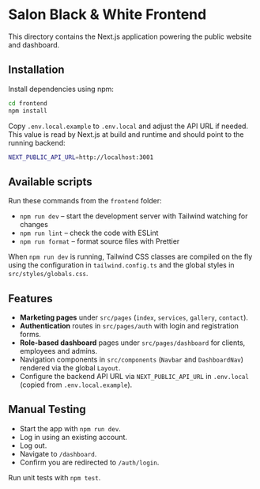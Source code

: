 # Salon Black & White Frontend

This directory contains the Next.js application powering the public website and dashboard.

## Installation

Install dependencies using npm:

```bash
cd frontend
npm install
```

Copy `.env.local.example` to `.env.local` and adjust the API URL if needed. This value is
read by Next.js at build and runtime and should point to the running backend:

```bash
NEXT_PUBLIC_API_URL=http://localhost:3001
```

## Available scripts

Run these commands from the `frontend` folder:

- `npm run dev` – start the development server with Tailwind watching for changes
- `npm run lint` – check the code with ESLint
- `npm run format` – format source files with Prettier

When `npm run dev` is running, Tailwind CSS classes are compiled on the fly
using the configuration in `tailwind.config.ts` and the global styles in
`src/styles/globals.css`.

## Features

- **Marketing pages** under `src/pages` (`index`, `services`, `gallery`, `contact`).
- **Authentication** routes in `src/pages/auth` with login and registration forms.
- **Role-based dashboard** pages under `src/pages/dashboard` for clients, employees and admins.
- Navigation components in `src/components` (`Navbar` and `DashboardNav`) rendered via the global `Layout`.
- Configure the backend API URL via `NEXT_PUBLIC_API_URL` in `.env.local` (copied from `.env.local.example`).

## Manual Testing

- Start the app with `npm run dev`.
- Log in using an existing account.
- Log out.
- Navigate to `/dashboard`.
- Confirm you are redirected to `/auth/login`.

Run unit tests with `npm test`.
